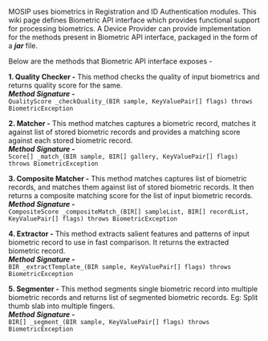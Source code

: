 

MOSIP uses biometrics in Registration and ID Authentication modules. This wiki page defines Biometric API interface which provides functional support for processing biometrics. 
A Device Provider can provide implementation for the methods present in Biometric API interface, packaged in the form of a ***jar*** file. 

Below are the methods that Biometric API interface exposes -     

**1.  Quality Checker -** This method checks the quality of input biometrics and returns quality score for the same.     
***Method Signature -***     
`QualityScore _checkQuality_(BIR sample, KeyValuePair[] flags) throws BiometricException`


**2.  Matcher -** This method matches captures a biometric record, matches it against list of stored biometric records and provides a matching score against each stored biometric record.      
***Method Signature -***    
`Score[] _match_(BIR sample, BIR[] gallery, KeyValuePair[] flags) throws BiometricException`


**3.  Composite Matcher -** This method matches captures list of  biometric records, and matches them against list of stored biometric records. It then returns a composite matching score for the list of input biometric records.     
***Method Signature -***     
`CompositeScore _compositeMatch_(BIR[] sampleList, BIR[] recordList, KeyValuePair[] flags) throws BiometricException`


**4.  Extractor -** This method extracts salient features and patterns of input biometric record to use in fast comparison. It returns the extracted biometric record.     
***Method Signature -***     
`BIR _extractTemplate_(BIR sample, KeyValuePair[] flags) throws BiometricException`


**5.  Segmenter -** This method segments single biometric record into multiple biometric records and returns list of segmented biometric records. Eg: Split thumb slab into multiple fingers.     
***Method Signature -***     
`BIR[] _segment_(BIR sample, KeyValuePair[] flags) throws BiometricException`
